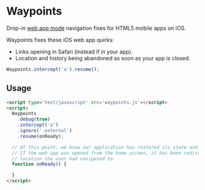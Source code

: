 # Waypoints

Drop-in [web app mode](http://developer.apple.com/library/ios/#DOCUMENTATION/AppleApplications/Reference/SafariWebContent/ConfiguringWebApplications/ConfiguringWebApplications.html) navigation fixes for HTML5 mobile apps on iOS.

Waypoints fixes these iOS web app quirks:
  * Links opening in Safari (instead if in your app).
  * Location and history being abandoned as soon as your app is closed.

```js
Waypoints.intercept('a').resume();
```

## Usage

```html
<script type='text/javascript' src='waypoints.js'></script>
<script>
  Waypoints
    .debug(true)
    .intercept('a')
    .ignore('.external')
    .resume(onReady);

  // At this point, we know our application has restored its state and is in the right place.
  // If the web app was opened from the home screen, it has been redirected to the last
  // location the user had navigated to.
  function onReady() {

  }
</script>
```
